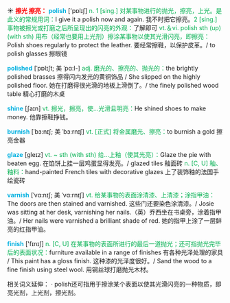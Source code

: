☀ <font color="red">**擦光 擦亮：**</font>
<font color="sky blue">**polish**</font> ['pɒlɪʃ] 
<font color="#00b050">n. 1 [sing.] 对某事物进行的抛光，擦亮，上光。是此义的常规用词：</font>I give it a polish now and again. 我不时把它擦亮。<font color="#00b050">2 [sing.] 事物被擦光或打磨之后所呈现出的闪亮的外观：</font>了解即可 <font color="#00b050">vt.＆vi. polish sth (up) (with sth) 用布（经常也要用上光剂）擦涂某事物以使其光滑闪亮，即擦亮：</font>Polish shoes regularly to protect the leather. 要经常擦鞋，以保护皮革。/ to polish glasses 擦眼镜
           
<font color="sky blue">**polished**</font> [ˈpɒlɪʃt; 美 ˈpɑ:l-]
<font color="#00b050">adj. 磨光的、擦亮的、抛光的：</font>the brightly polished brasses 擦得闪内发光的黄铜饰品 / She slipped on the highly polished floor. 她在打磨得很光滑的地板上滑倒了。/ the finely polished wood table 精心打磨的木桌

<font color="sky blue">**shine**</font> [ʃaɪn] 
<font color="#00b050">vt. 擦光，擦亮，使…光滑且明亮：</font>He shined shoes to make money. 他靠擦鞋挣钱。
           
<font color="sky blue">**burnish**</font> [ˈbɜ:nɪʃ; 美 ˈbɜ:rnɪʃ]
<font color="#00b050">vt. [正式] 将金属磨光、擦亮：</font>to burnish a gold 擦亮金器
           
<font color="sky blue">**glaze**</font> [gleɪz]
<font color="#00b050">vt. ~ sth (with sth) 给…上釉（使其光亮）：</font>Glaze the pie with beaten egg. 在馅饼上挂一层鸡蛋显得发亮。/ glazed tiles 釉面砖 <font color="#00b050">n. [C, U] 釉、釉料：</font>hand-painted French tiles with decorative glazes 上了装饰釉的法国手绘瓷砖
           
<font color="sky blue">**varnish**</font> [ˈvɑ:nɪʃ; 美 ˈvɑ:rnɪʃ]
<font color="#00b050">vt. 给某事物的表面涂清漆、上清漆；涂指甲油：</font>The doors are then stained and varnished. 这些门还要染色涂清漆。/ Josie was sitting at her desk, varnishing her nails.（英）乔西坐在书桌旁，涂着指甲油。/ Her nails were varnished a brilliant shade of red. 她的指甲上涂了一层鲜亮的红指甲油。

<font color="sky blue">**finish**</font> ['fɪnɪʃ] 
<font color="#00b050">n. [C, U] 在某事物的表面所进行的最后一道抛光；还可指抛光完毕后的表面状况：</font>furniture available in a range of finishes 有各种光泽处理的家具 / This paint has a gloss finish. 这种漆的光泽度很好。/ Sand the wood to a fine finish using steel wool. 用钢丝球打磨抛光木材。

相关词义延伸：
· polish还可指用于擦涂某个表面以使其光滑闪亮的一种物质，即亮光剂，上光剂，擦光剂。

